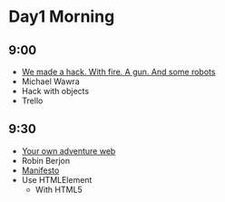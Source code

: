 # Day1 Morning

## 9:00

* [We made a hack. With fire. A gun. And some robots](https://www.youtube.com/watch?v=H6wXKVpWWHY)
* Michael Wawra
* Hack with objects
* Trello

## 9:30

* [Your own adventure web](https://www.youtube.com/watch?v=vatY9oDLk1A)
* Robin Berjon
* [Manifesto](http://extensiblewebmanifesto.org)
* Use HTMLElement
	* With HTML5 <template>
	* Natutal elements (for example <big-red-button>)
	* Not working in production now
* [HitchJS](http://www.hitchjs.com)
	* CSS selector
	* Make the css react to the content

## 10:00

* [Use Promise, Future and some functional programing stuff without being a math nerd.](https://www.youtube.com/watch?v=2OjHNe9Akaw)
* Quentin Adam
* CEO of clever cloud
* Lot of shit in node.js callback
* Future and Promise is cool
* [Pacta](http://github.com/mudge/pacta)

## 11:00

* [The web is inefficient, but we can fix it!](http://www.youtube.com/watch?v=6lsepOuIvb0)
* Justin Secor
* Web is massive suck => Using too much electricity

## 11:30

* [Open Source Improv](http://www.youtube.com/watch?v=q2twTAYiHRA)
* Haleigh Sheehan
* Not a develloper
* Open source in general

## 12:00

* [Your customer WANTS to pay for your testing budget!](http://www.youtube.com/watch?v=fxe2pH0cTXc)
* Andre JAY Meissner
* [Slides](https://speakerdeck.com/klickass/your-customers-want-to-pay-your-testing-budget)
* [Open device lab](http://opendevicelab.com/)

## 12:30

* [How We Built Windows Azure](http://www.youtube.com/watch?v=JIi0PY1FGQc)
* Benjamin Guinebertiere
* Windows OS for Datacenter

# Day1 Afernoon

## 14:30
* Rational Security
* Olivier Lacan
* [Slides](https://speakerdeck.com/olivierlacan/rational-security)
* Share password in a team [Meldium](http://www.meldium.com)
* [TrueCrypt](http://www.truecrypt.org)
* EFF guide 

## 15:00
* OWASP Top 10
* Tobias Zander
* [Slides](http://fr.slideshare.net/TobiasZander/owasp-top-10-at-take-off-conference-2014)
* SQL Injection => Prepared Statement
* OWASP Cheat Sheet
* XSS - Escape engine
* Keep librairies up-to-date

## 15:30
* All your base are belong to us, what the bad guys see
* Danny Dinneen
* Getting informations
* Cool examples :)

## 16:30
* Next Level: DevOps
* Ole Michaelis
* [Slides](https://speakerdeck.com/nesquick/next-level-devops-2)
* "First Rules - Keep Calm, it could be worst"

## 17:00
* Datacenter As A Computer: Beyond Clouds
* Maxime Brugidou
* Criteo

## 17:30
* print("3D");
* Orlando Kalossakas
* Mailjet
* 3D printing

## 18:00
* Payment revisited: Marketplaces, micro-merchants and mobile acceptance.
* Gregory Estrade
* Online payment with physical device
